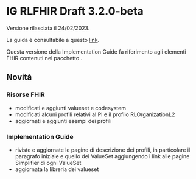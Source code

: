 # IG RLFHIR Draft 3.2.0-beta

Versione rilasciata il 24/02/2023. 

La guida è consultabile a questo [link]().

Questa versione della Implementation Guide fa riferimento agli elementi FHIR contenuti nel pacchetto []().

## Novità
### Risorse FHIR
- modificati e aggiunti valueset e codesystem
- modificati alcuni profili relativi al PI e il profilo RLOrganizationL2
- aggiornati e aggiunti esempi dei profili

### Implementation Guide
- riviste e aggiornate le pagine di descrizione dei profili, in particolare il paragrafo iniziale e quello dei ValueSet aggiungendo i link alle pagine Simplifier di ogni ValueSet
- aggiornata la libreria dei valueset 